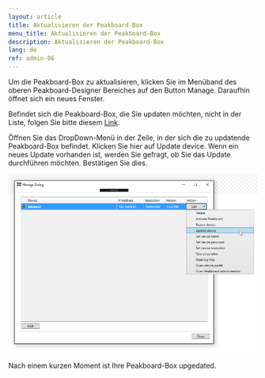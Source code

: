 ```yaml
---
layout: article
title: Aktualisieren der Peakboard-Box
menu_title: Aktualisieren der Peakboard-Box
description: Aktualisieren der Peakboard-Box
lang: de
ref: admin-06
---
```


Um die Peakboard-Box zu aktualisieren, klicken Sie im Menüband des oberen Peakboard-Designer Bereiches auf den Button Manage. Daraufhin öffnet sich ein neues Fenster.

Befindet sich die Peakboard-Box, die Sie updaten möchten, nicht in der Liste, folgen Sie bitte diesem [Link](/administration/07-de-hinzufügen.html).

Öffnen Sie das DropDown-Menü in der Zeile, in der sich die zu updatende Peakboard-Box befindet. Klicken Sie hier auf Update device. Wenn ein neues Update vorhanden ist, werden Sie gefragt, ob Sie das Update durchführen möchten. Bestätigen Sie dies.

![Manage Dialog Update Device](/assets/images/admin/update/aktualisieren1.png)

Nach einem kurzen Moment ist Ihre Peakboard-Box upgedated.
